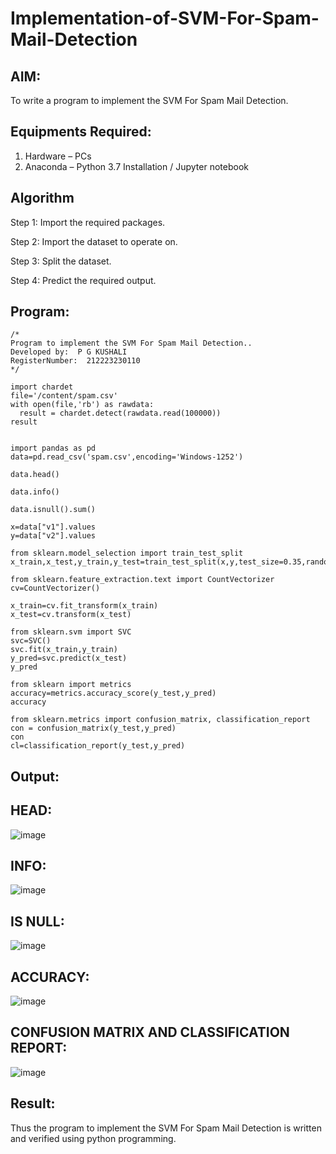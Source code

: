 # Implementation-of-SVM-For-Spam-Mail-Detection

## AIM:
To write a program to implement the SVM For Spam Mail Detection.

## Equipments Required:
1. Hardware – PCs
2. Anaconda – Python 3.7 Installation / Jupyter notebook

## Algorithm
Step 1: Import the required packages.

Step 2: Import the dataset to operate on.

Step 3: Split the dataset.

Step 4: Predict the required output.

## Program:
```
/*
Program to implement the SVM For Spam Mail Detection..
Developed by:  P G KUSHALI
RegisterNumber:  212223230110
*/
```
```
import chardet
file='/content/spam.csv'
with open(file,'rb') as rawdata:
  result = chardet.detect(rawdata.read(100000))
result


import pandas as pd
data=pd.read_csv('spam.csv',encoding='Windows-1252')

data.head()

data.info()

data.isnull().sum()

x=data["v1"].values
y=data["v2"].values

from sklearn.model_selection import train_test_split
x_train,x_test,y_train,y_test=train_test_split(x,y,test_size=0.35,random_state=0)

from sklearn.feature_extraction.text import CountVectorizer
cv=CountVectorizer()

x_train=cv.fit_transform(x_train)
x_test=cv.transform(x_test)

from sklearn.svm import SVC
svc=SVC()
svc.fit(x_train,y_train)
y_pred=svc.predict(x_test)
y_pred

from sklearn import metrics
accuracy=metrics.accuracy_score(y_test,y_pred)
accuracy

from sklearn.metrics import confusion_matrix, classification_report
con = confusion_matrix(y_test,y_pred)
con
cl=classification_report(y_test,y_pred)

```
## Output:

## HEAD:

![image](https://github.com/user-attachments/assets/8797ac2b-54e8-443b-8281-1c18bd8c2b18)

## INFO:

![image](https://github.com/user-attachments/assets/12c7fb64-8199-4271-928c-a0951e5e8fad)

## IS NULL:

![image](https://github.com/user-attachments/assets/da1b5a92-7172-444e-a399-ea35de847f3b)

## ACCURACY:

![image](https://github.com/user-attachments/assets/ba7a0e97-b48b-4af8-82f8-3e2c0ddb22a1)

## CONFUSION MATRIX AND CLASSIFICATION REPORT:

![image](https://github.com/user-attachments/assets/c3216e34-168c-4327-9072-d01b76288600)

## Result:
Thus the program to implement the SVM For Spam Mail Detection is written and verified using python programming.
